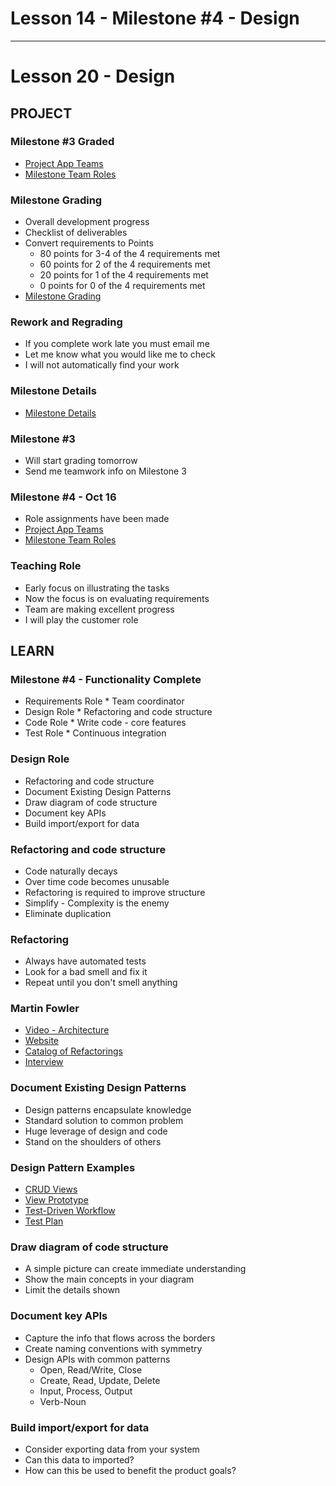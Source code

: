 # Lesson 14 - Milestone #4 - Design

---

# Lesson 20 - Design

## PROJECT

### Milestone #3 Graded
* [Project App Teams](../team/)
* [Milestone Team Roles](../docs/AppTeamRoles)


### Milestone Grading
* Overall development progress
* Checklist of deliverables
* Convert requirements to Points
    * 80 points for 3-4 of the 4 requirements met
    * 60 points for 2 of the 4 requirements met
    * 20 points for 1 of the 4 requirements met
    * 0 points for 0 of the 4 requirements met
* [Milestone Grading](../docs/GradingMilestones)


### Rework and Regrading
* If you complete work late you must email me
* Let me know what you would like me to check
* I will not automatically find your work


### Milestone Details
* [Milestone Details](../docs/Milestones)


### Milestone #3
* Will start grading tomorrow
* Send me teamwork info on Milestone 3


### Milestone #4 - Oct 16
* Role assignments have been made
* [Project App Teams](../team/)
* [Milestone Team Roles](../docs/AppTeamRoles)


### Teaching Role
* Early focus on illustrating the tasks
* Now the focus is on evaluating requirements
* Team are making excellent progress
* I will play the customer role



## LEARN

### Milestone #4 - Functionality Complete
* Requirements Role * Team coordinator
* Design Role * Refactoring and code structure
* Code Role * Write code - core features
* Test Role * Continuous integration


### Design Role
* Refactoring and code structure
* Document Existing Design Patterns
* Draw diagram of code structure
* Document key APIs
* Build import/export for data


### Refactoring and code structure
* Code naturally decays
* Over time code becomes unusable
* Refactoring is required to improve structure
* Simplify - Complexity is the enemy
* Eliminate duplication


### Refactoring
* Always have automated tests
* Look for a bad smell and fix it
* Repeat until you don't smell anything


### Martin Fowler
* [Video - Architecture](https://www.youtube.com/watch?v=DngAZyWMGR0)
* [Website](https://refactoring.com/)
* [Catalog of Refactorings](https://refactoring.com/catalog/)
* [Interview](https://www.youtube.com/watch?v=gcSh-yXaXVs)


### Document Existing Design Patterns
* Design patterns encapsulate knowledge
* Standard solution to common problem
* Huge leverage of design and code
* Stand on the shoulders of others


### Design Pattern Examples
* [CRUD Views](../docs/DjangoDataViews)
* [View Prototype](../docs/ViewPrototype)
* [Test-Driven Workflow](../docs/TestDriven)
* [Test Plan](../docs/TestPlan)


### Draw diagram of code structure
* A simple picture can create immediate understanding
* Show the main concepts in your diagram
* Limit the details shown


### Document key APIs
* Capture the info that flows across the borders
* Create naming conventions with symmetry
* Design APIs with common patterns
    * Open, Read/Write, Close
    * Create, Read, Update, Delete
    * Input, Process, Output
    * Verb-Noun


### Build import/export for data
* Consider exporting data from your system
* Can this data to imported?
* How can this be used to benefit the product goals?


